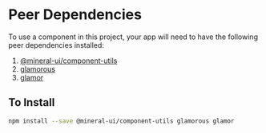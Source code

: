 # Peer Dependencies

To use a component in this project, your app will need to have the following peer dependencies installed:

1. [@mineral-ui/component-utils](../packages/component-utils)
1. [glamorous](https://github.com/paypal/glamorous/)
1. [glamor](https://github.com/threepointone/glamor)

## To Install

```sh
npm install --save @mineral-ui/component-utils glamorous glamor
```
